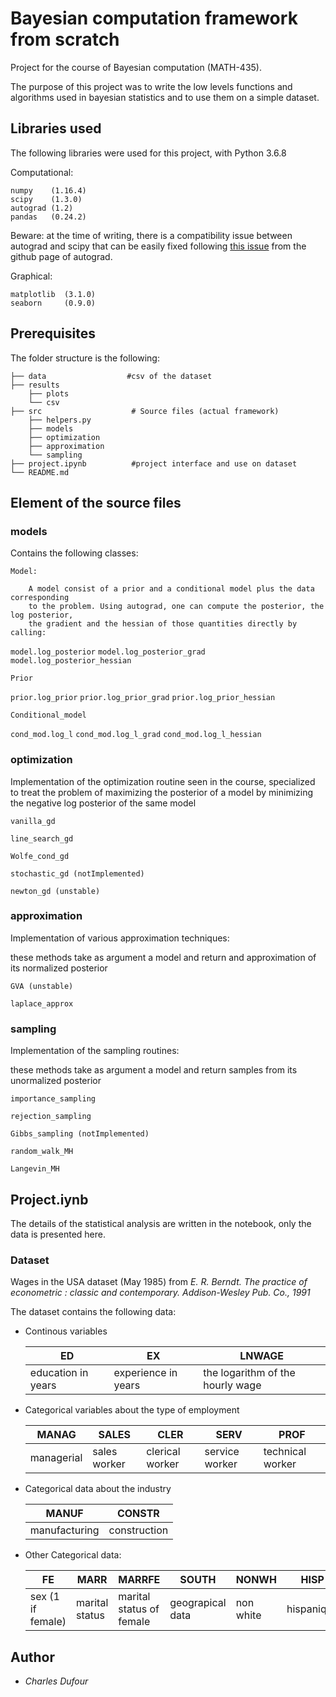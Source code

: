 # Bayesian computation framework from scratch

Project for the course of Bayesian computation (MATH-435).

The purpose of this project was to write the low levels functions and algorithms used in bayesian
statistics and to use them on a simple dataset.

## Libraries used
The following libraries were used for this project, with Python 3.6.8


 Computational:

    numpy    (1.16.4)
    scipy    (1.3.0)
    autograd (1.2)
    pandas   (0.24.2)

Beware: at the time of writing, there is a compatibility issue between autograd and scipy that can be easily fixed following [this issue](https://github.com/HIPS/autograd/issues/501) from the github page of autograd.

Graphical:

    matplotlib  (3.1.0)
    seaborn     (0.9.0)



## Prerequisites



The folder structure is the following:

    ├── data                  #csv of the dataset
    ├── results                              
        ├── plots
        └── csv
    ├── src                    # Source files (actual framework)
        ├── helpers.py
        ├── models                           
        ├── optimization
        ├── approximation
        └── sampling
    ├── project.ipynb          #project interface and use on dataset
    └── README.md


## Element of the source files

### models

Contains the following classes:

    Model:

        A model consist of a prior and a conditional model plus the data corresponding
        to the problem. Using autograd, one can compute the posterior, the log posterior,
        the gradient and the hessian of those quantities directly by calling:
`model.log_posterior`
`model.log_posterior_grad`
`model.log_posterior_hessian`

    Prior
`prior.log_prior`
`prior.log_prior_grad`
`prior.log_prior_hessian`

    Conditional_model
`cond_mod.log_l`
`cond_mod.log_l_grad`
`cond_mod.log_l_hessian`

### optimization

  Implementation of the optimization routine seen in the course, specialized to treat the problem
  of maximizing the posterior of a model by minimizing the negative log posterior of the same model

    vanilla_gd

    line_search_gd

    Wolfe_cond_gd

    stochastic_gd (notImplemented)

    newton_gd (unstable)



### approximation

  Implementation of various approximation techniques:

  these methods take as argument a model and return and approximation of its normalized posterior

    GVA (unstable)

    laplace_approx

### sampling

  Implementation of the sampling routines:

  these methods take as argument a model and return samples from its unormalized posterior

    importance_sampling

    rejection_sampling

    Gibbs_sampling (notImplemented)

    random_walk_MH

    Langevin_MH


## Project.iynb

The details of the statistical analysis are written in the notebook, only the data is presented here.

### Dataset
 Wages in the USA dataset (May 1985) from  _E. R. Berndt. The practice of econometric : classic and contemporary. Addison-Wesley Pub. Co., 1991_

 The dataset contains the following data:

- Continous variables


   | ED 	| EX 	| LNWAGE|
   |-------|--------| -----|
   | education in years |  experience in years   | the logarithm of the hourly wage  |

- Categorical variables about the type of employment


   | MANAG 	| SALES 	| CLER | SERV | PROF |
   |-------|--------| -----| --| ----|
   |managerial |  sales worker   | clerical worker  | service worker | technical worker |

- Categorical data about the industry

    | MANUF 	| CONSTR 	|
    |-------|--------|
    | manufacturing |   construction  |

- Other Categorical data:

     | FE 	| MARR	| MARRFE| SOUTH | NONWH | HISP |
     |-------|--------| -----|---|---|---|
     | sex (1 if female) | marital status    | marital status of female  | geograpical data| non white | hispanique|

## Author

* *Charles Dufour*
